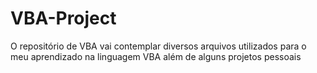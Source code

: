 # VBA-Project
O repositório de VBA vai contemplar diversos arquivos utilizados para o meu aprendizado na linguagem VBA além de alguns projetos pessoais
